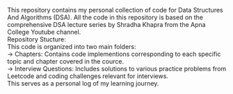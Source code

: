 This repository contains my personal collection of code for Data Structures And Algorithms (DSA). All the code in this repository is based on the comprehensive DSA lecture series by Shradha Khapra from the Apna College Youtube channel.
<br>
Repository Stucture:
<br>
This code is organized into two main folders:<br>
-> Chapters: Contains code implementions corresponding to each specific topic and chapter covered in the cource.
<br>
-> Interview Questions: Includes solutions to various practice problems from Leetcode and coding challenges relevant for interviews.
<br>
This serves as a personal log of my learning journey.